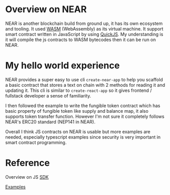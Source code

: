 # Overview on NEAR
NEAR is another blockchain build from ground up, it has its own ecosystem and tooling. It used [WASM](https://webassembly.org/) (WebAssembly) as its virtual machine. It support smart contract written in JavaScript by using [QuickJS](https://bellard.org/quickjs/). My understanding is it will compile the js contracts to WASM bytecodes then it can be run on NEAR.

# My hello world experience
NEAR provides a super easy to use cli `create-near-app` to help you scaffold a basic contract that stores a text on chain with 2 methods for reading it and updating it. This cli is similar to `create-react-app` so it gives frontend / fullstack developer a sense of familiarity.

I then followed the example to write the fungible token contract which has basic property of fungible token like supply and balance map, it also supports token transfer function. However I'm not sure it completely follows NEAR's ERC20 standard (NEP141 in NEAR).

Overall I think JS contracts on NEAR is usable but more examples are needed, especially typescript examples since security is very important in smart contract programming.

# Reference
Overview on JS [SDK](https://docs.near.org/tools/near-sdk-js)

[Examples](https://github.com/near/near-sdk-js/tree/develop/examples)
